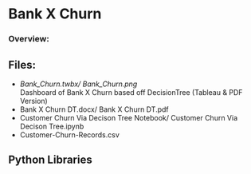 # Bank X Churn
### Overview:

## Files:

 - _Bank_Churn.twbx/ Bank_Churn.png_  <br />
   Dashboard of Bank X Churn based off DecisionTree (Tableau & PDF Version)
 - Bank X Churn DT.docx/ Bank X Churn DT.pdf
 - Customer Churn Via Decison Tree Notebook/ Customer Churn Via Decison Tree.ipynb
 - Customer-Churn-Records.csv
 
## Python Libraries
